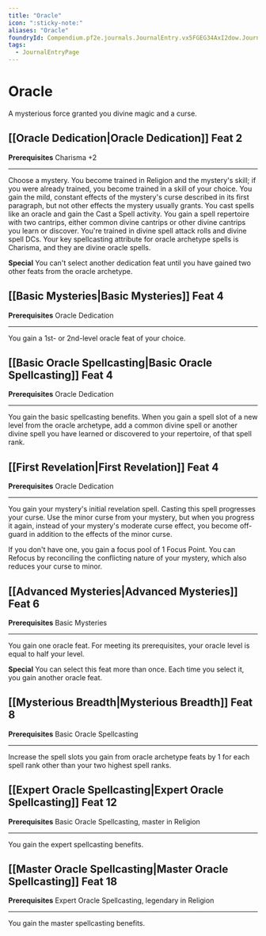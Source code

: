 ```yaml
---
title: "Oracle"
icon: ":sticky-note:"
aliases: "Oracle"
foundryId: Compendium.pf2e.journals.JournalEntry.vx5FGEG34AxI2dow.JournalEntryPage.ngVnNmi1Qke3lTy0
tags:
  - JournalEntryPage
---
```


# Oracle
A mysterious force granted you divine magic and a curse.

## [[Oracle Dedication|Oracle Dedication]] Feat 2

**Prerequisites** Charisma +2

* * *

Choose a mystery. You become trained in Religion and the mystery's skill; if you were already trained, you become trained in a skill of your choice. You gain the mild, constant effects of the mystery's curse described in its first paragraph, but not other effects the mystery usually grants. You cast spells like an oracle and gain the Cast a Spell activity. You gain a spell repertoire with two cantrips, either common divine cantrips or other divine cantrips you learn or discover. You're trained in divine spell attack rolls and divine spell DCs. Your key spellcasting attribute for oracle archetype spells is Charisma, and they are divine oracle spells.

**Special** You can't select another dedication feat until you have gained two other feats from the oracle archetype.

## [[Basic Mysteries|Basic Mysteries]] Feat 4

**Prerequisites** Oracle Dedication

* * *

You gain a 1st- or 2nd-level oracle feat of your choice.

## [[Basic Oracle Spellcasting|Basic Oracle Spellcasting]] Feat 4

**Prerequisites** Oracle Dedication

* * *

You gain the basic spellcasting benefits. When you gain a spell slot of a new level from the oracle archetype, add a common divine spell or another divine spell you have learned or discovered to your repertoire, of that spell rank.

## [[First Revelation|First Revelation]] Feat 4

**Prerequisites** Oracle Dedication

* * *

You gain your mystery's initial revelation spell. Casting this spell progresses your curse. Use the minor curse from your mystery, but when you progress it again, instead of your mystery's moderate curse effect, you become off-guard in addition to the effects of the minor curse.

If you don't have one, you gain a focus pool of 1 Focus Point. You can Refocus by reconciling the conflicting nature of your mystery, which also reduces your curse to minor.

## [[Advanced Mysteries|Advanced Mysteries]] Feat 6

**Prerequisites** Basic Mysteries

* * *

You gain one oracle feat. For meeting its prerequisites, your oracle level is equal to half your level.

**Special** You can select this feat more than once. Each time you select it, you gain another oracle feat.

## [[Mysterious Breadth|Mysterious Breadth]] Feat 8

**Prerequisites** Basic Oracle Spellcasting

* * *

Increase the spell slots you gain from oracle archetype feats by 1 for each spell rank other than your two highest spell ranks.

## [[Expert Oracle Spellcasting|Expert Oracle Spellcasting]] Feat 12

**Prerequisites** Basic Oracle Spellcasting, master in Religion

* * *

You gain the expert spellcasting benefits.

## [[Master Oracle Spellcasting|Master Oracle Spellcasting]] Feat 18

**Prerequisites** Expert Oracle Spellcasting, legendary in Religion

* * *

You gain the master spellcasting benefits.